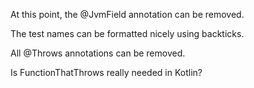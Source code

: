 At this point, the @JvmField annotation can be removed.

The test names can be formatted nicely using backticks.

All @Throws annotations can be removed.

Is FunctionThatThrows really needed in Kotlin?
